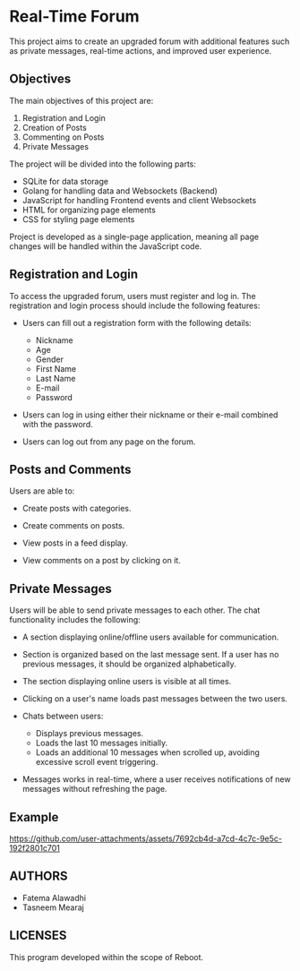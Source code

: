 # Real-Time Forum
This project aims to create an upgraded forum with additional features such as private messages, real-time actions, and improved user experience.

## Objectives

The main objectives of this project are:

1. Registration and Login
2. Creation of Posts
3. Commenting on Posts
4. Private Messages

The project will be divided into the following parts:

- SQLite for data storage
- Golang for handling data and Websockets (Backend)
- JavaScript for handling Frontend events and client Websockets
- HTML for organizing page elements
- CSS for styling page elements

Project is developed as a single-page application, meaning all page changes will be handled within the JavaScript code.

## Registration and Login

To access the upgraded forum, users must register and log in. The registration and login process should include the following features:

- Users can fill out a registration form with the following details:
  - Nickname
  - Age
  - Gender
  - First Name
  - Last Name
  - E-mail
  - Password

- Users can log in using either their nickname or their e-mail combined with the password.

- Users can log out from any page on the forum.

## Posts and Comments
Users are able to:

- Create posts with categories.

- Create comments on posts.

- View posts in a feed display.

- View comments on a post by clicking on it.

## Private Messages

Users will be able to send private messages to each other. The chat functionality includes the following:

- A section displaying online/offline users available for communication.

- Section is organized based on the last message sent. If a user has no previous messages, it should be organized alphabetically.

- The section displaying online users is visible at all times.

- Clicking on a user's name loads past messages between the two users.

- Chats between users:
  - Displays previous messages.
  - Loads the last 10 messages initially.
  - Loads an additional 10 messages when scrolled up, avoiding excessive scroll event triggering.

- Messages works in real-time, where a user receives notifications of new messages without refreshing the page.

## Example

https://github.com/user-attachments/assets/7692cb4d-a7cd-4c7c-9e5c-192f2801c701

## AUTHORS

- Fatema Alawadhi
- Tasneem Mearaj

## LICENSES

This program developed within the scope of Reboot.
